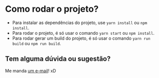 # Como rodar o projeto?

- Para instalar as dependências do projeto, use `yarn install` ou `npm install`.
- Para rodar o projeto, é só usar o comando `yarn start` ou `npm install`.
- Para rodar gerar um build do projeto, é só usar o comando `yarn run build` ou `npm run build`.

## Tem alguma dúvida ou sugestão?

Me manda [um e-mail](mailto:wrickee@gmail.com)! xD
